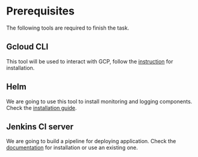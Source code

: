 # Prerequisites


The following tools are required to finish the task.

## Gcloud CLI  

This tool will be used to interact with GCP, follow the [instruction](https://cloud.google.com/sdk/install) for installation.

## Helm

We are going to use this tool to install monitoring and logging components. Check the [installation guide](https://helm.sh/docs/using_helm/#installing-helm).

## Jenkins CI server

We are going to build a pipeline for deploying application. Check the [documentation](https://jenkins.io) for installation or use an existing one.

